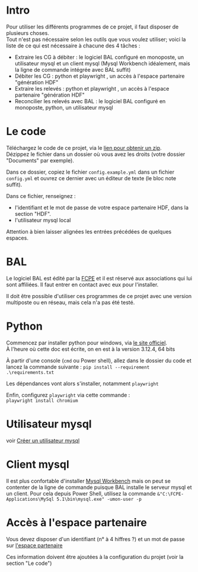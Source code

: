 # Intro

Pour utiliser les différents programmes de ce projet, il faut disposer de plusieurs choses.  
Tout n'est pas nécessaire selon les outils que vous voulez utiliser; voici la liste de ce qui est nécessaire à chacune des 4 tâches :
 - Extraire les CG à débiter : le logiciel BAL configuré en monoposte, un utilisateur mysql et
   un client mysql (Mysql Workbench idéalement, mais la ligne de commande intégrée avec BAL suffit)
 - Débiter les CG : python et playwright , un accès à l'espace partenaire "génération HDF"
 - Extraire les relevés : python et playwright , un accès à l'espace partenaire "génération HDF"
 - Reconcilier les relevés avec BAL : le logiciel BAL configuré en monoposte, python,
   un utilisateur mysql

# Le code

Téléchargez le code de ce projet, via le [lien pour obtenir un zip](https://github.com/piif/pyHDF/archive/refs/heads/main.zip).  
Dézippez le fichier dans un dossier où vous avez les droits (votre dossier "Documents" par exemple). 

Dans ce dossier, copiez le fichier `config.example.yml` dans un fichier `config.yml` et ouvrez ce dernier avec un éditeur de texte (le bloc note suffit).

Dans ce fichier, renseignez :
 - l'identifiant et le mot de passe de votre espace partenaire HDF, dans la section "HDF".
 - l'utilisateur mysql local

Attention à bien laisser alignées les entrées précédées de quelques espaces.

# BAL

Le logiciel BAL est édité par la [FCPE](https://www.fcpe.asso.fr/) et il est réservé aux associations qui lui sont affiliées.
Il faut entrer en contact avec eux pour l'installer.

Il doit être possible d'utiliser ces programmes de ce projet avec une version multiposte ou en réseau, mais cela n'a pas été testé.

# Python

Commencez par installer python pour windows, via [le site officiel](https://www.python.org/downloads/windows/).  
À l'heure où cette doc est écrite, on en est à la version 3.12.4, 64 bits

À partir d'une console (`cmd` ou Power shell), allez dans le dossier du code et lancez la commande suivante :
`pip install --requirement .\requirements.txt`

Les dépendances vont alors s'installer, notamment `playwright`

Enfin, configurez `playwright` via cette commande :  
`playwright install chromium`

# Utilisateur mysql

voir [Créer un utilisateur mysql](Creer_un_utilisateur_mysql.md)

# Client mysql

Il est plus confortable d'installer [Mysql Workbench](https://www.mysql.com/products/workbench/) mais on peut se contenter de la ligne de commande puisque BAL installe le serveur mysql et un client. 
Pour cela depuis Power Shell, utilisez la commande
`&"C:\FCPE-Applications\MySql 5.1\bin\mysql.exe" -umon-user -p`

# Accès à l'espace partenaire

Vous devez disposer d'un identifiant (n° à 4 hiffres ?) et un mot de passe sur [l'espace partenaire](https://partenaires.cartegeneration.hautsdefrance.fr)

Ces information doivent être ajoutées à la configuration du projet (voir la section "Le code")
